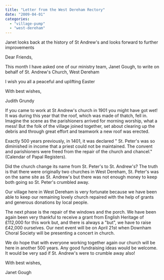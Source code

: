 ```yaml
---
title: "Letter from the West Dereham Rectory"
date: "2009-04-01"
categories: 
  - "village-pump"
  - "west-dereham"
---
```


Janet looks back at the history of St Andrew's and looks forward to further improvements

Dear Friends,

This month I have asked one of our ministry team, Janet Gough, to write on behalf of St. Andrew's Church, West Dereham

I wish you all a peaceful and uplifting Easter

With best wishes,

Judith Grundy

If you came to work at St Andrew's church in 1901 you might have got wet! It was during this year that the roof, which was made of thatch, fell in. Imagine the scene as the parishioners arrived for morning worship, what a mess! But the folk of the village joined together, set about clearing up the debris and through great effort and teamwork a new roof was erected.

Exactly 500 years previously, in 1401, it was declared " St. Peter's was so diminished in income that a priest could not be maintained. The convent and parishioners were freed from the repair of the church and chancel." (Calendar of Papal Registers).

Did the church change its name from St. Peter's to St. Andrew's? The truth is that there were originally two churches in West Dereham, St. Peter's was on the same site as St. Andrew's but there was not enough money to keep both going so St. Peter's crumbled away.

Our village here in West Dereham is very fortunate because we have been able to keep our remaining lovely church repaired with the help of grants and generous donations by local people.

The next phase is the repair of the windows and the porch. We have been again been very thankful to receive a grant from English Heritage of £112,000 for this work but, and there is always a "but", we have to raise £42,000 ourselves. Our next event will be on April 21st when Downham Choral Society will be presenting a concert in church.

We do hope that with everyone working together again our church will be here in another 500 years. Any good fundraising ideas would be welcome. It would be very sad if St. Andrew's were to crumble away also!

With best wishes,

Janet Gough
